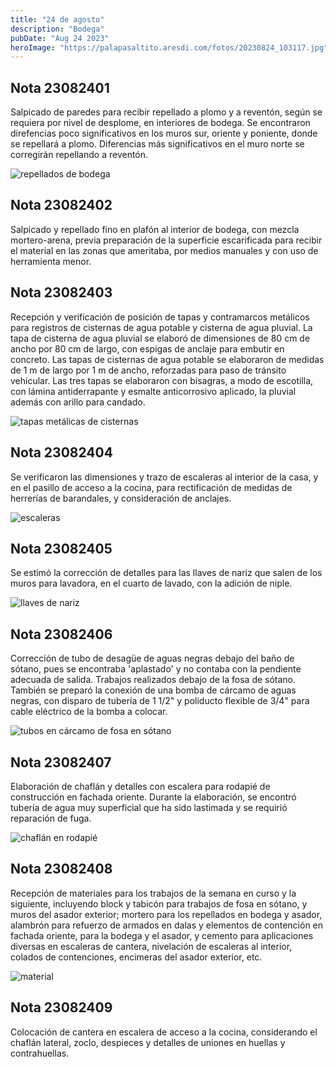 ```yaml
---
title: "24 de agosto"
description: "Bodega"
pubDate: "Aug 24 2023"
heroImage: "https://palapasaltito.aresdi.com/fotos/20230824_103117.jpg"
---
```


## Nota 23082401

Salpicado de paredes para recibir repellado a plomo y a reventón, según se requiera por nivel de desplome, en interiores de bodega. Se encontraron direfencias poco significativos en los muros sur, oriente y poniente, donde se repellará a plomo. Diferencias más significativos en el muro norte se corregirán repellando a reventón.

![repellados de bodega](https://palapasaltito.aresdi.com/fotos/20230824_103117.jpg "repellados de bodega")

## Nota 23082402

Salpicado y repellado fino en plafón al interior de bodega, con mezcla mortero-arena, previa preparación de la superficie escarificada para recibir el material en las zonas que ameritaba, por medios manuales y con uso de herramienta menor.

## Nota 23082403

Recepción y verificación de posición de tapas y contramarcos metálicos para registros de cisternas de agua potable y cisterna de agua pluvial. La tapa de cisterna de agua pluvial se elaboró de dimensiones de 80 cm de ancho por 80 cm de largo, con espigas de anclaje para embutir en concreto. Las tapas de cisternas de agua potable se elaboraron de medidas de 1 m de largo por 1 m de ancho, reforzadas para paso de tránsito vehicular. Las tres tapas se elaboraron con bisagras, a modo de escotilla, con lámina antiderrapante y esmalte anticorrosivo aplicado, la pluvial además con arillo para candado.

![tapas metálicas de cisternas](https://palapasaltito.aresdi.com/fotos/20230824_103618.jpg "tapas metálicas de cisternas")

## Nota 23082404

Se verificaron las dimensiones y trazo de escaleras al interior de la casa, y en el pasillo de acceso a la cocina, para rectificación de medidas de herrerías de barandales, y consideración de anclajes.

![escaleras](https://palapasaltito.aresdi.com/fotos/20230824_091153.jpg "escaleras")

## Nota 23082405

Se estimó la corrección de detalles para las llaves de nariz que salen de los muros para lavadora, en el cuarto de lavado, con la adición de niple.

![llaves de nariz](https://palapasaltito.aresdi.com/fotos/20230824_110625.jpg "contras de lavabos")

## Nota 23082406

Corrección de tubo de desagüe de aguas negras debajo del baño de sótano, pues se encontraba 'aplastado' y no contaba con la pendiente adecuada de salida. Trabajos realizados debajo de la fosa de sótano. También se preparó la conexión de una bomba de cárcamo de aguas negras, con disparo de tubería de 1 1/2" y poliducto flexible de 3/4" para cable eléctrico de la bomba a colocar.

![tubos en cárcamo de fosa en sótano](https://palapasaltito.aresdi.com/fotos/2023082345908.jpeg "tubos en cárcamo de fosa en sótano")

## Nota 23082407

Elaboración de chaflán y detalles con escalera para rodapié de construcción en fachada oriente. Durante la elaboración, se encontró tubería de agua muy superficial que ha sido lastimada y se requirió reparación de fuga.

![chaflán en rodapié](https://palapasaltito.aresdi.com/fotos/20230824114551.jpeg "chaflán en rodapié")

## Nota 23082408

Recepción de materiales para los trabajos de la semana en curso y la siguiente, incluyendo block y tabicón para trabajos de fosa en sótano, y muros del asador exterior; mortero para los repellados en bodega y asador, alambrón para refuerzo de armados en dalas y elementos de contención en fachada oriente, para la bodega y el asador, y cemento para aplicaciones diversas en escaleras de cantera, nivelación de escaleras al interior, colados de contenciones, encimeras del asador exterior, etc.

![material](https://palapasaltito.aresdi.com/fotos/20230824111748.jpeg "material")

## Nota 23082409

Colocación de cantera en escalera de acceso a la cocina, considerando el chaflán lateral, zoclo, despieces y detalles de uniones en huellas y contrahuellas.
